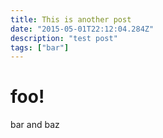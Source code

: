 ```yaml
---
title: This is another post
date: "2015-05-01T22:12:04.284Z"
description: "test post"
tags: ["bar"]
---
```


# foo!

bar and baz
